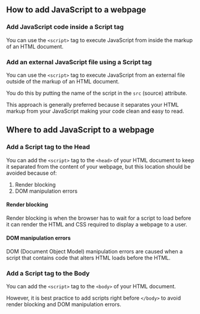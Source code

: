 ## How to add JavaScript to a webpage

### Add JavaScript code inside a Script tag

You can use the `<script>` tag to execute JavaScript from inside the markup of an HTML document.

### Add an external JavaScript file using a Script tag

You can use the `<script>` tag to execute JavaScript from an external file outside of the markup of an HTML document.

You do this by putting the name of the script in the `src` (source) attribute.

This approach is generally preferred because it separates your HTML markup from your JavaScript making your code clean and easy to read.

## Where to add JavaScript to a webpage

### Add a Script tag to the Head

You can add the `<script>` tag to the `<head>` of your HTML document to keep it separated from the content of your webpage, but this location should be avoided because of:

1. Render blocking
2. DOM manipulation errors

#### Render blocking

Render blocking is when the browser has to wait for a script to load before it can render the HTML and CSS required to display a webpage to a user.

#### DOM manipulation errors

DOM (Document Object Model) manipulation errors are caused when a script that contains code that alters HTML loads before the HTML.

### Add a Script tag to the Body

You can add the `<script>` tag to the `<body>` of your HTML document.

However, it is best practice to add scripts right before `</body>` to avoid render blocking and DOM manipulation errors.
